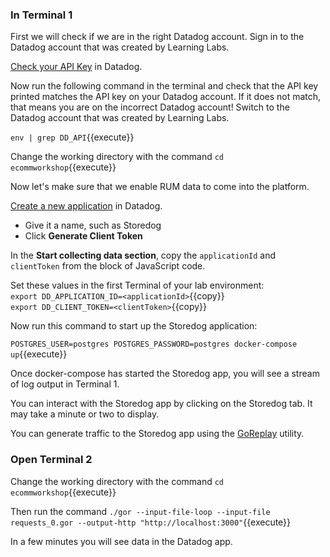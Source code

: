 ### In Terminal 1 

First we will check if we are in the right Datadog account. Sign in to the Datadog account that was created by Learning Labs.

[Check your API Key](https://app.datadoghq.com/account/settings#api) in Datadog.

Now run the following command in the terminal and check that the API key printed matches the API key on your Datadog account. If it does not match, that means you are on the incorrect Datadog account! Switch to the Datadog account that was created by Learning Labs.

`env | grep DD_API`{{execute}}


Change the working directory with the command `cd ecommworkshop`{{execute}} 

Now let's make sure that we enable RUM data to come into the platform.

[Create a new application](https://app.datadoghq.com/rum/list) in Datadog. 
  - Give it a name, such as Storedog
  - Click **Generate Client Token**
  
In the **Start collecting data section**, copy the `applicationId` and `clientToken` from the block of JavaScript code.

Set these values in the first Terminal of your lab environment:  
`export DD_APPLICATION_ID=<applicationId>`{{copy}}  
`export DD_CLIENT_TOKEN=<clientToken>`{{copy}}  

Now run this command to start up the Storedog application:

`POSTGRES_USER=postgres POSTGRES_PASSWORD=postgres docker-compose up`{{execute}}

Once docker-compose has started the Storedog app, you will see a stream of log output in Terminal 1.

You can interact with the Storedog app by clicking on the Storedog tab. It may take a minute or two to display.

You can generate traffic to the Storedog app using the [GoReplay](https://github.com/buger/goreplay) utility. 

### Open Terminal 2 

Change the working directory with the command `cd ecommworkshop`{{execute}}

Then run the command `./gor --input-file-loop --input-file requests_0.gor --output-http "http://localhost:3000"`{{execute}}

In a few minutes you will see data in the Datadog app.

